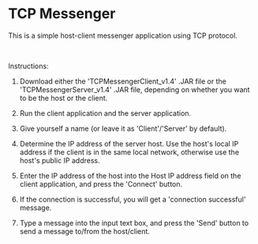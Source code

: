 # TCP Messenger
This is a simple host-client messenger application using TCP protocol.

<br>

Instructions: 

1. Download either the 'TCPMessengerClient_v1.4' .JAR file or the 'TCPMessengerServer_v1.4' .JAR file, depending on whether you want to be the host or the client.

2. Run the client application and the server application.

3. Give yourself a name (or leave it as 'Client'/'Server' by default).

4. Determine the IP address of the server host. Use the host's local IP address if the client is in the same local network, otherwise use the host's public IP address.

5. Enter the IP address of the host into the Host IP address field on the client application, and press the 'Connect' button.

6. If the connection is successful, you will get a 'connection successful' message.

7. Type a message into the input text box, and press the 'Send' button to send a message to/from the host/client.
